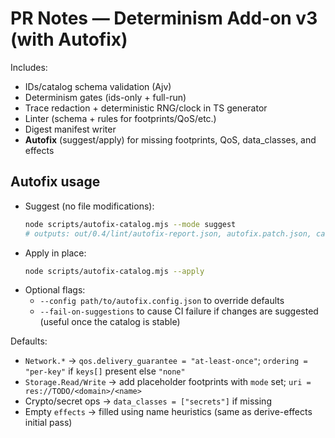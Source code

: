 # PR Notes — Determinism Add-on v3 (with Autofix)

Includes:
- IDs/catalog schema validation (Ajv)
- Determinism gates (ids-only + full-run)
- Trace redaction + deterministic RNG/clock in TS generator
- Linter (schema + rules for footprints/QoS/etc.)
- Digest manifest writer
- **Autofix** (suggest/apply) for missing footprints, QoS, data_classes, and effects

## Autofix usage
- Suggest (no file modifications):
  ```bash
  node scripts/autofix-catalog.mjs --mode suggest
  # outputs: out/0.4/lint/autofix-report.json, autofix.patch.json, catalog.autofixed.json
  ```
- Apply in place:
  ```bash
  node scripts/autofix-catalog.mjs --apply
  ```
- Optional flags:
  - `--config path/to/autofix.config.json` to override defaults
  - `--fail-on-suggestions` to cause CI failure if changes are suggested (useful once the catalog is stable)

Defaults:
- `Network.*` → `qos.delivery_guarantee = "at-least-once"`; `ordering = "per-key"` if `keys[]` present else `"none"`
- `Storage.Read/Write` → add placeholder footprints with `mode` set; `uri = res://TODO/<domain>/<name>`
- Crypto/secret ops → `data_classes = ["secrets"]` if missing
- Empty `effects` → filled using name heuristics (same as derive-effects initial pass)
